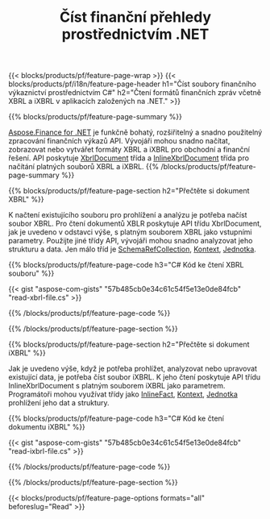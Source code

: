 ﻿---
title: Číst finanční přehledy prostřednictvím .NET
url: /cs/net/read/
description:  C# kód pro čtení finančních zpráv v souborech XBRL a iXBRL prostřednictvím knihovny .NET.
---
{{< blocks/products/pf/feature-page-wrap >}}
{{< blocks/products/pf/i18n/feature-page-header h1="Číst soubory finančního výkaznictví prostřednictvím C#" h2="Čtení formátů finančních zpráv včetně XBRL a iXBRL v aplikacích založených na .NET." >}}

{{% blocks/products/pf/feature-page-summary %}}

[Aspose.Finance for .NET](https://products.aspose.com/finance/net/) je funkčně bohatý, rozšiřitelný a snadno použitelný zpracování finančních výkazů API. Vývojáři mohou snadno načítat, zobrazovat nebo vytvářet formáty XBRL a iXBRL pro obchodní a finanční řešení. API poskytuje [XbrlDocument](https://apireference.aspose.com/finance/net/aspose.finance.xbrl/xbrldocument) třída a  [InlineXbrlDocument](https://apireference.aspose.com/finance/net/aspose.finance.xbrl.inline/inlinexbrldocument) třída pro načítání platných souborů XBRL a iXBRL.
{{% /blocks/products/pf/feature-page-summary %}}

{{% blocks/products/pf/feature-page-section h2="Přečtěte si dokument XBRL" %}}

K načtení existujícího souboru pro prohlížení a analýzu je potřeba načíst soubor XBRL. Pro čtení dokumentů XBLR poskytuje API třídu XbrlDocument, jak je uvedeno v odstavci výše, s platným souborem XBRL jako vstupními parametry. Použijte jiné třídy API, vývojáři mohou snadno analyzovat jeho strukturu a data. Jen málo tříd je [SchemaRefCollection](https://apireference.aspose.com/finance/net/aspose.finance.xbrl/schemarefcollection), [Kontext](https://apireference.aspose.com/finance/net/aspose.finance.xbrl/context), [Jednotka](https://apireference.aspose.com/finance/net/aspose.finance.xbrl/unit).

{{% blocks/products/pf/feature-page-code h3="C# Kód ke čtení XBRL souboru" %}}

{{< gist "aspose-com-gists" "57b485cb0e34c61c54f5e13e0de84fcb" "read-xbrl-file.cs" >}} 

{{% /blocks/products/pf/feature-page-code %}}

{{% /blocks/products/pf/feature-page-section %}}

{{% blocks/products/pf/feature-page-section h2="Přečtěte si dokument iXBRL" %}}

Jak je uvedeno výše, když je potřeba prohlížet, analyzovat nebo upravovat existující data, je potřeba číst soubor iXBRL. K jeho čtení poskytuje API třídu InlineXbrlDocument s platným souborem iXBRL jako parametrem. Programátoři mohou využívat třídy jako [InlineFact](https://apireference.aspose.com/finance/net/aspose.finance.xbrl.inline/inlinefact), [Kontext](https://apireference.aspose.com/finance/net/aspose.finance.xbrl/context), [Jednotka](https://apireference.aspose.com/finance/net/aspose.finance.xbrl/unit) prohlížení jeho dat a struktury. 

{{% blocks/products/pf/feature-page-code h3="C# Kód ke čtení dokumentu iXBRL" %}}

{{< gist "aspose-com-gists" "57b485cb0e34c61c54f5e13e0de84fcb" "read-ixbrl-file.cs" >}}

{{% /blocks/products/pf/feature-page-code %}}

{{% /blocks/products/pf/feature-page-section %}}

{{< blocks/products/pf/feature-page-options formats="all" beforeslug="Read" >}}